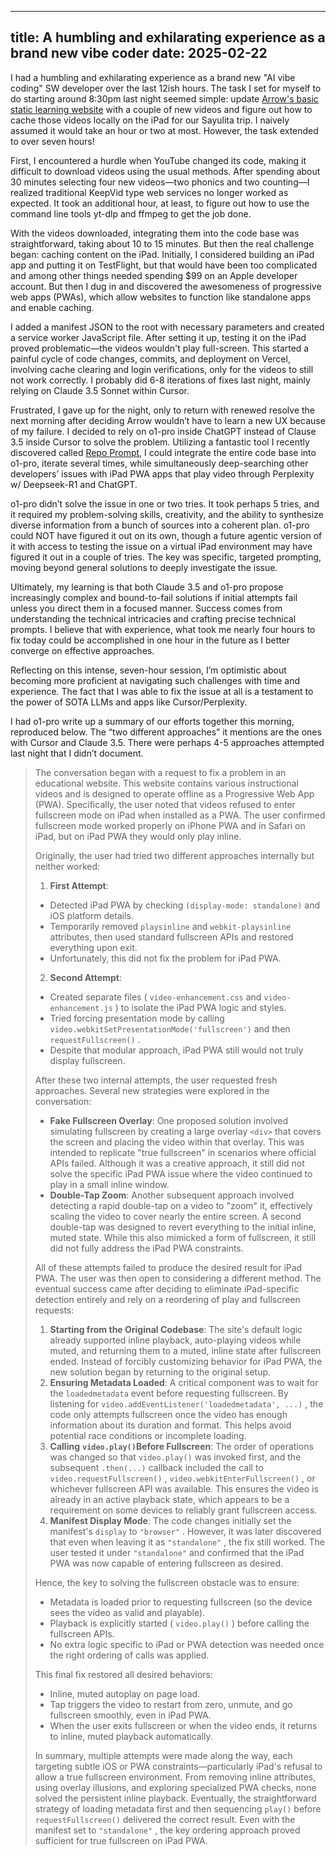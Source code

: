 
---
title: A humbling and exhilarating experience as a brand new vibe coder
date: 2025-02-22
---

I had a humbling and exhilarating experience as a brand new "AI vibe coding" SW developer over the last 12ish hours. The task I set for myself to do starting around 8:30pm last night seemed simple: update [Arrow's basic static learning website](https://learn.arrowraja.com) with a couple of new videos and figure out how to cache those videos locally on the iPad for our Sayulita trip. I naively assumed it would take an hour or two at most. However, the task extended to over seven hours!

First, I encountered a hurdle when YouTube changed its code, making it difficult to download videos using the usual methods. After spending about 30 minutes selecting four new videos—two phonics and two counting—I realized traditional KeepVid type web services no longer worked as expected. It took an additional hour, at least, to figure out how to use the command line tools yt-dlp and ffmpeg to get the job done.

With the videos downloaded, integrating them into the code base was straightforward, taking about 10 to 15 minutes. But then the real challenge began: caching content on the iPad. Initially, I considered building an iPad app and putting it on TestFlight, but that would have been too complicated and among other things needed spending $99 on an Apple developer account. But then I dug in and discovered the awesomeness of progressive web apps (PWAs), which allow websites to function like standalone apps and enable caching.

I added a manifest JSON to the root with necessary parameters and created a service worker JavaScript file. After setting it up, testing it on the iPad proved problematic—the videos wouldn't play full-screen. This started a painful cycle of code changes, commits, and deployment on Vercel, involving cache clearing and login verifications, only for the videos to still not work correctly. I probably did 6-8 iterations of fixes last night, mainly relying on Claude 3.5 Sonnet within Cursor. 

Frustrated, I gave up for the night, only to return with renewed resolve the next morning after deciding Arrow wouldn’t have to learn a new UX because of my failure. I decided to rely on o1-pro inside ChatGPT instead of Clause 3.5 inside Cursor to solve the problem. Utilizing a fantastic tool I recently discovered called [Repo Prompt](https://www.repoprompt.com/), I could integrate the entire code base into o1-pro, iterate several times, while simultaneously deep-searching other developers’ issues with iPad PWA apps that play video through Perplexity w/ Deepseek-R1 and ChatGPT.

o1-pro didn’t solve the issue in one or two tries. It took perhaps 5 tries, and it required my problem-solving skills, creativity, and the ability to synthesize diverse information from a bunch of sources into a coherent plan. o1-pro could NOT have figured it out on its own, though a future agentic version of it with access to testing the issue on a virtual iPad environment may have figured it out in a couple of tries. The key was specific, targeted prompting, moving beyond general solutions to deeply investigate the issue.

Ultimately, my learning is that both Claude 3.5 and o1-pro propose increasingly complex and bound-to-fail solutions if initial attempts fail unless you direct them in a focused manner. Success comes from understanding the technical intricacies and crafting precise technical prompts. I believe that with experience, what took me nearly four hours to fix today could be accomplished in one hour in the future as I better converge on effective approaches.

Reflecting on this intense, seven-hour session, I’m optimistic about becoming more proficient at navigating such challenges with time and experience. The fact that I was able to fix the issue at all is a testament to the power of SOTA LLMs and apps like Cursor/Perplexity.

I had o1-pro write up a summary of our efforts together this morning, reproduced below. The “two different approaches” it mentions are the ones with Cursor and Claude 3.5. There were perhaps 4-5 approaches attempted last night that I didn’t document. 

> The conversation began with a request to fix a problem in an educational website. This website contains various instructional videos and is designed to operate offline as a Progressive Web App (PWA). Specifically, the user noted that videos refused to enter fullscreen mode on iPad when installed as a PWA. The user confirmed fullscreen mode worked properly on iPhone PWA and in Safari on iPad, but on iPad PWA they would only play inline.
> 
> Originally, the user had tried two different approaches internally but neither worked:
> 
> 1. ​**First Attempt**​:
> 	- Detected iPad PWA by checking `(display-mode: standalone)` and iOS platform details.
> 	- Temporarily removed `playsinline` and `webkit-playsinline` attributes, then used standard fullscreen APIs and restored everything upon exit.
> 	- Unfortunately, this did not fix the problem for iPad PWA.
> 2. ​**Second Attempt**​:
> 	- Created separate files ( `video-enhancement.css` and `video-enhancement.js` ) to isolate the iPad PWA logic and styles.
> 	- Tried forcing presentation mode by calling `video.webkitSetPresentationMode('fullscreen')` and then `requestFullscreen()` .
> 	- Despite that modular approach, iPad PWA still would not truly display fullscreen.
> 
> After these two internal attempts, the user requested fresh approaches. Several new strategies were explored in the conversation:
> 
> - ​**Fake Fullscreen Overlay**​: One proposed solution involved simulating fullscreen by creating a large overlay `<div>` that covers the screen and placing the video within that overlay. This was intended to replicate "true fullscreen" in scenarios where official APIs failed. Although it was a creative approach, it still did not solve the specific iPad PWA issue where the video continued to play in a small inline window.
> - ​**Double-Tap Zoom**​: Another subsequent approach involved detecting a rapid double-tap on a video to "zoom" it, effectively scaling the video to cover nearly the entire screen. A second double-tap was designed to revert everything to the initial inline, muted state. While this also mimicked a form of fullscreen, it still did not fully address the iPad PWA constraints.
> 
> All of these attempts failed to produce the desired result for iPad PWA. The user was then open to considering a different method. The eventual success came after deciding to eliminate iPad-specific detection entirely and rely on a reordering of play and fullscreen requests:
> 
> 1. ​**Starting from the Original Codebase**​: The site's default logic already supported inline playback, auto-playing videos while muted, and returning them to a muted, inline state after fullscreen ended. Instead of forcibly customizing behavior for iPad PWA, the new solution began by returning to the original setup.
> 2. ​**Ensuring Metadata Loaded**​: A critical component was to wait for the `loadedmetadata` event before requesting fullscreen. By listening for `video.addEventListener('loadedmetadata', ...)` , the code only attempts fullscreen once the video has enough information about its duration and format. This helps avoid potential race conditions or incomplete loading.
> 3. ​**Calling**​ ​**`video.play()`**​ ​**Before Fullscreen**​: The order of operations was changed so that `video.play()` was invoked first, and the subsequent `.then(...)` callback included the call to `video.requestFullscreen()` , `video.webkitEnterFullscreen()` , or whichever fullscreen API was available. This ensures the video is already in an active playback state, which appears to be a requirement on some devices to reliably grant fullscreen access.
> 4. ​**Manifest Display Mode**​: The code changes initially set the manifest's `display` to `"browser"` . However, it was later discovered that even when leaving it as `"standalone"` , the fix still worked. The user tested it under `"standalone"` and confirmed that the iPad PWA was now capable of entering fullscreen as desired.
> 
> Hence, the key to solving the fullscreen obstacle was to ensure:
> 
> - Metadata is loaded prior to requesting fullscreen (so the device sees the video as valid and playable).
> - Playback is explicitly started ( `video.play()` ) before calling the fullscreen APIs.
> - No extra logic specific to iPad or PWA detection was needed once the right ordering of calls was applied.
> 
> This final fix restored all desired behaviors:
> 
> - Inline, muted autoplay on page load.
> - Tap triggers the video to restart from zero, unmute, and go fullscreen smoothly, even in iPad PWA.
> - When the user exits fullscreen or when the video ends, it returns to inline, muted playback automatically.
> 
> In summary, multiple attempts were made along the way, each targeting subtle iOS or PWA constraints—particularly iPad's refusal to allow a true fullscreen environment. From removing inline attributes, using overlay illusions, and exploring specialized PWA checks, none solved the persistent inline playback. Eventually, the straightforward strategy of loading metadata first and then sequencing `play()` before `requestFullscreen()` delivered the correct result. Even with the manifest set to `"standalone"` , the key ordering approach proved sufficient for true fullscreen on iPad PWA.